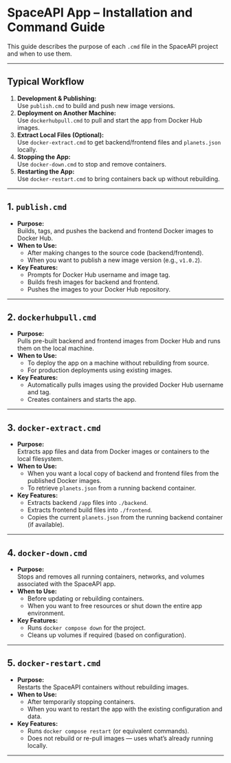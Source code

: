 # SpaceAPI App – Installation and Command Guide

This guide describes the purpose of each `.cmd` file in the SpaceAPI project and when to use them.

---

## **Typical Workflow**
1. **Development & Publishing:**  
   Use `publish.cmd` to build and push new image versions.
2. **Deployment on Another Machine:**  
   Use `dockerhubpull.cmd` to pull and start the app from Docker Hub images.
3. **Extract Local Files (Optional):**  
   Use `docker-extract.cmd` to get backend/frontend files and `planets.json` locally.
4. **Stopping the App:**  
   Use `docker-down.cmd` to stop and remove containers.
5. **Restarting the App:**  
   Use `docker-restart.cmd` to bring containers back up without rebuilding.

---

## **1. `publish.cmd`**
- **Purpose:**  
  Builds, tags, and pushes the backend and frontend Docker images to Docker Hub.
- **When to Use:**  
  - After making changes to the source code (backend/frontend).
  - When you want to publish a new image version (e.g., `v1.0.2`).
- **Key Features:**  
  - Prompts for Docker Hub username and image tag.
  - Builds fresh images for backend and frontend.
  - Pushes the images to your Docker Hub repository.

---

## **2. `dockerhubpull.cmd`**
- **Purpose:**  
  Pulls pre-built backend and frontend images from Docker Hub and runs them on the local machine.
- **When to Use:**  
  - To deploy the app on a machine without rebuilding from source.
  - For production deployments using existing images.
- **Key Features:**  
  - Automatically pulls images using the provided Docker Hub username and tag.
  - Creates containers and starts the app.

---

## **3. `docker-extract.cmd`**
- **Purpose:**  
  Extracts app files and data from Docker images or containers to the local filesystem.
- **When to Use:**  
  - When you want a local copy of backend and frontend files from the published Docker images.
  - To retrieve `planets.json` from a running backend container.
- **Key Features:**  
  - Extracts backend `/app` files into `./backend`.
  - Extracts frontend build files into `./frontend`.
  - Copies the current `planets.json` from the running backend container (if available).

---

## **4. `docker-down.cmd`**
- **Purpose:**  
  Stops and removes all running containers, networks, and volumes associated with the SpaceAPI app.
- **When to Use:**  
  - Before updating or rebuilding containers.
  - When you want to free resources or shut down the entire app environment.
- **Key Features:**  
  - Runs `docker compose down` for the project.
  - Cleans up volumes if required (based on configuration).

---

## **5. `docker-restart.cmd`**
- **Purpose:**  
  Restarts the SpaceAPI containers without rebuilding images.
- **When to Use:**  
  - After temporarily stopping containers.
  - When you want to restart the app with the existing configuration and data.
- **Key Features:**  
  - Runs `docker compose restart` (or equivalent commands).
  - Does not rebuild or re-pull images — uses what’s already running locally.

---
